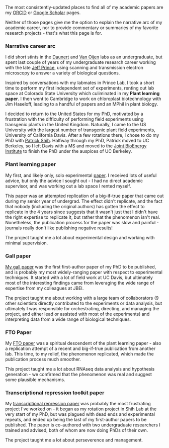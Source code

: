 The most consistently-updated places to find all of my academic papers are my  [ORCID](https://orcid.org/0000-0002-8285-3888) or [Google Scholar](https://scholar.google.com/citations?user=yLxNBqcAAAAJ&hl=en) pages. 

Neither of those pages give me the option to explain the narrative arc of my academic career, nor to provide commentary or summaries of my favorite research projects - that's what this page is for.

### Narrative career arc
I did short stints in the [Daunert](https://umiamihealth.org/en/sylvester-comprehensive-cancer-center/research/labs/daunert-lab/research) and [Van Oijen](https://scholars.uow.edu.au/antoine-van-oijen) labs as an undergraduate, but spent last couple of years of my undergraduate research career working with the late [Jeff Prince](https://news.miami.edu/as/stories/2017/05/remembering-jeffrey-s-prince.html), using scanning and transmission electron microscopy to answer a variety of biological questions.

Inspired by conversations with my labmates in Prince Lab, I took a short time to perform my first independent set of experiments, renting out lab space at Colorado State University which culiminated in my **Plant learning paper**. I then went to Cambridge to work on chloroplast biotechnology with Jim Haseloff, leading to a handful of papers and an MPhil in plant biology.

I decided to return to the United States for my PhD, motivated by a frustration with the difficulty of performing field experiments using transgenic plants in the United Kingdom. Naturally, I came to the US University with the largest number of transgenic plant field experiments, University of California Davis. After a few rotations there, I chose to do my PhD with [Patrick Shih](https://nature.berkeley.edu/shih-lab/). Halfway through my PhD, Patrick moved to UC Berkeley, so I left Davis with a MS and moved to the [Joint BioEnergy Institute](https://www.jbei.org/) to finish the PhD under the auspices of UC Berkeley.

### Plant learning paper
My first, and likely only, solo experimental [paper](https://elifesciences.org/articles/57614). I received lots of useful advice, but only the advice I sought out - I had no direct academic supervisor, and was working out a lab space I rented myself.

This paper was an attempted replication of a big-if-true paper that came out during my senior year of undergrad. The effect didn't replicate, and the fact that nobody (including the original authors) has gotten the effect to replicate in the 4 years since suggests that it wasn't just that I didn't have the right expertise to replicate it, but rather that the phenomenon isn't real. Nonetheless, the publication process for the paper was slow and painful - journals really don't like publishing negative results!

The project taught me a lot about experimental design and working with minimal supervision.

### Gall paper

[My gall paper](https://academic.oup.com/plphys/article/195/1/698/7571489) was the first first-author paper of my PhD to be published, and is probably my most widely-ranging paper with respect to experimental techniques. It started with a lot of field work at UC Davis, but ultimately most of the interesting findings came from leveraging the wide range of expertise from my colleagues at JBEI.

The project taught me about working with a large team of collaborators (9 other scientists directly contributed to the experiments or data analysis, but ultimately I was responsible for orchestrating, directing, and managing the project, and either lead or assisted with most of the experiments) and interpreting data from a wide range of biological techniques.

### FTO Paper

My [FTO paper](https://onlinelibrary.wiley.com/doi/pdf/10.1002/pld3.70000) was a spiritual descendent of the plant learning paper - also a replication attempt of a recent and big-if-true publication from another lab. This time, to my relief, the phenomenon replicated, which made the publication process much smoother.

This project taught me a lot about RNAseq data analysis and hypothesis generation - we confirmed that the phenomenon was real and suggest some plausible mechanisms.

### Transcriptional repression toolkit paper

My [transcriptional repression paper](https://pubs.acs.org/doi/full/10.1021/acssynbio.4c00404) was probably the most frustrating project I've worked on - it began as my rotation project in Shih Lab at the very start of my PhD, but was plagued with dead ends and experimental repeats, and ended up being the last of my first-author papers to be published. The paper is co-authored with two undergraduate researchers I trained and advised, both of whom are now doing PhDs of their own.

The project taught me a lot about perseverence and management.